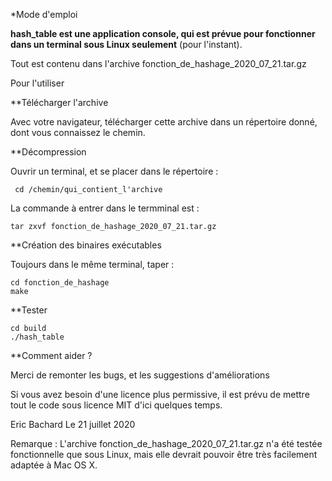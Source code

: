 *Mode d'emploi

**hash_table est une application console, qui est prévue pour fonctionner dans un terminal sous Linux seulement** (pour l'instant).


Tout est contenu dans l'archive fonction_de_hashage_2020_07_21.tar.gz

Pour l'utiliser


**Télécharger l'archive

Avec votre navigateur, télécharger cette archive dans un répertoire donné, dont vous connaissez le chemin.


**Décompression

Ouvrir un terminal, et se placer dans le répertoire :

````
 cd /chemin/qui_contient_l'archive
````

La commande à entrer dans le termminal est :
````
tar zxvf fonction_de_hashage_2020_07_21.tar.gz
````

**Création des binaires exécutables 

Toujours dans le même terminal, taper :

````
cd fonction_de_hashage
make
````


**Tester

````
cd build
./hash_table
````

**Comment aider ?

Merci de remonter les bugs, et les suggestions d'améliorations

Si vous avez besoin d'une licence plus permissive, il est prévu de mettre tout le code sous licence MIT d'ici quelques temps.


Eric Bachard
Le 21 juillet 2020


Remarque :
L'archive fonction_de_hashage_2020_07_21.tar.gz n'a été testée fonctionnelle que sous Linux, mais elle devrait pouvoir être très facilement adaptée à Mac OS X.